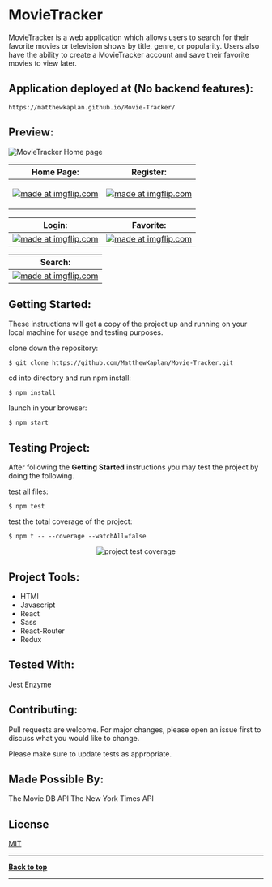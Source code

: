 # MovieTracker

MovieTracker is a web application which allows users to search for their favorite movies or television shows by title, genre, or popularity. Users also have the ability to create a MovieTracker account and save their favorite movies to view later.

## Application deployed at (No backend features): 

`https://matthewkaplan.github.io/Movie-Tracker/`

## Preview: 

<img src="src/assets/media/MovieTracker-HomePage.jpg" alt="MovieTracker Home page">

| Home Page:  | Register: |
| ------------- | ------------- |
| <p align="center"><a href="https://imgflip.com/gif/31lf53"><img src="https://i.imgflip.com/31lf53.gif" title="made at imgflip.com"/></a></p>  | <p align="center"><a href="https://imgflip.com/gif/31nlou"><img src="https://i.imgflip.com/31nlou.gif" title="made at imgflip.com"/></a></p>  |

| Login:  | Favorite: |
| ------------- | ------------- |
| <a href="https://imgflip.com/gif/31nmfd"><img src="https://i.imgflip.com/31nmfd.gif" title="made at imgflip.com"/></a>  | <a href="https://imgflip.com/gif/31nn4u"><img src="https://i.imgflip.com/31nn4u.gif" title="made at imgflip.com"/></a>  |

| Search:  |
| ------------- |
| <a href="https://imgflip.com/gif/31nnt4"><img src="https://i.imgflip.com/31nnt4.gif" title="made at imgflip.com"/></a>  |

## Getting Started:

These instructions will get a copy of the project up and running on your local machine for usage and testing purposes.

clone down the repository:
```
$ git clone https://github.com/MatthewKaplan/Movie-Tracker.git
```

cd into directory and run npm install:
```
$ npm install
```

launch in your browser:
```
$ npm start
```

## Testing Project:

After following the <b>Getting Started</b> instructions you may test the project by doing the following.

test all files:

```
$ npm test
```

test the total coverage of the project:

```
$ npm t -- --coverage --watchAll=false
```

<p align="center">
  <img src="https://i.imgur.com/ffuvKXp.png" alt="project test coverage">
</p>

## Project Tools:
- HTMl
- Javascript
- React
- Sass
- React-Router
- Redux

## Tested With:
Jest
Enzyme

## Contributing:

Pull requests are welcome. For major changes, please open an issue first to discuss what you would like to change.

Please make sure to update tests as appropriate.

## Made Possible By: 

The Movie DB API
The New York Times API

## License

[MIT](https://choosealicense.com/licenses/mit/)

---

**[Back to top](https://github.com/MatthewKaplan/Movie-Tracker#movietracker)**

---
